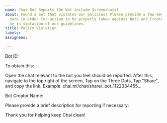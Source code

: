 ```yaml
---
name: Chai Bot Reports (Do Not include Screenshots)
about: Found a bot that violates our policies? Please provide a few key pieces of
  data in order for action to be properly taken against Bots and Creators found to
  be in violation of our guidelines.
title: Policy Violation
labels: ''
assignees: ''

---
```


Bot ID:    

To obtain this:

Open the chat relevant to the bot you feel should be reported. After this, navigate to the top right of the screen, Tap on the Three Dots, Tap "Share", and copy the link.
Example: chai.ml/chat/share/_bot_1122334455...

Bot Creator Name:    

Please provide a brief description for reporting if necessary: 



Thank you for helping keep Chai clean!
